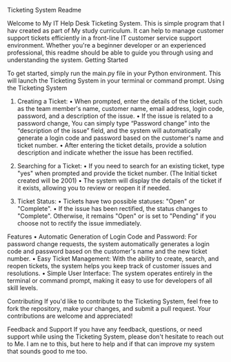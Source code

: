 Ticketing System Readme

Welcome to My IT Help Desk Ticketing System. This is simple program that I hav created as part of My study curriculum. It can help to manage customer support tickets efficiently in a front-line IT customer service support environment. Whether you're a beginner developer or an experienced professional, this readme should be able to guide you through using and understanding the system.
Getting Started

To get started, simply run the main.py file in your Python environment. This will launch the Ticketing System in your terminal or command prompt.
Using the Ticketing System

1.	Creating a Ticket:
•	When prompted, enter the details of the ticket, such as the team member's name, customer name, email address, login code, password, and a description of the issue.
•	If the issue is related to a password change, You can simply type “Password change” into the “description of the issue” field, and the system will automatically generate a login code and password based on the customer's name and ticket number.
•	After entering the ticket details, provide a solution description and indicate whether the issue has been rectified.

2.	Searching for a Ticket:
•	If you need to search for an existing ticket, type "yes" when prompted and provide the ticket number. (The Initial ticket created will be 2001)
•	The system will display the details of the ticket if it exists, allowing you to review or reopen it if needed.

3.	Ticket Status:
•	Tickets have two possible statuses: "Open" or "Complete".
•	If the issue has been rectified, the status changes to "Complete". Otherwise, it remains "Open" or is set to "Pending" if you choose not to rectify the issue immediately.

Features
•	Automatic Generation of Login Code and Password: For password change requests, the system automatically generates a login code and password based on the customer's name and the new ticket number.
•	Easy Ticket Management: With the ability to create, search, and reopen tickets, the system helps you keep track of customer issues and resolutions.
•	Simple User Interface: The system operates entirely in the terminal or command prompt, making it easy to use for developers of all skill levels.

Contributing
If you'd like to contribute to the Ticketing System, feel free to fork the repository, make your changes, and submit a pull request. Your contributions are welcome and appreciated!

Feedback and Support
If you have any feedback, questions, or need support while using the Ticketing System, please don't hesitate to reach out to Me. I am ne to this, but here to help and if that can improve my system that sounds good to me too.
